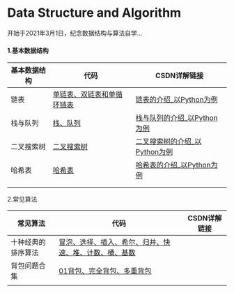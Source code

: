 # Data Structure and Algorithm
开始于2021年3月1日，纪念数据结构与算法自学...

#### 1.基本数据结构

| 基本数据结构 | 代码                                                         | CSDN详解链接                                                 |
| ------------ | ------------------------------------------------------------ | ------------------------------------------------------------ |
| 链表         | [单链表、双链表和单循环链表](https://github.com/hongkong9771/Data-Structure-and-Algorithm/tree/main/Code/Link%20List) | [链表的介绍_以Python为例](https://blog.csdn.net/qq_41447478/article/details/114536378) |
| 栈与队列     | [栈、队列](https://github.com/hongkong9771/Data-Structure-and-Algorithm/tree/main/Code/Stack_Queue) | [栈与队列的介绍_以Python为例](https://blog.csdn.net/qq_41447478/article/details/115179085) |
| 二叉搜索树   | [二叉搜索树](https://github.com/hongkong9771/Data-Structure-and-Algorithm/tree/main/Code/Binary%20Search%20Tree) | [二叉搜索树的介绍_以Python为例](https://blog.csdn.net/qq_41447478/article/details/115793446) |
| 哈希表       | [哈希表](https://github.com/hongkong9771/Data-Structure-and-Algorithm/tree/main/Code/Hash%20Table) | [哈希表的介绍_以Python为例](https://blog.csdn.net/qq_41447478/article/details/117232016) |
|              |                                                              |                                                              |
|              |                                                              |                                                              |



2.常见算法

| 常见算法           | 代码                                                         | CSDN详解链接 |
| ------------------ | ------------------------------------------------------------ | ------------ |
| 十种经典的排序算法 | [冒泡、选择、插入、希尔、归并、快速、堆、计数、桶、基数](https://github.com/hongkong9771/Data-Structure-and-Algorithm/blob/main/Code/Ten%20Sort/whk_sort.py) |              |
| 背包问题合集       | [01背包、完全背包、多重背包](https://github.com/hongkong9771/Data-Structure-and-Algorithm/tree/main/Code/Pack%20Problem) |              |
|                    |                                                              |              |

